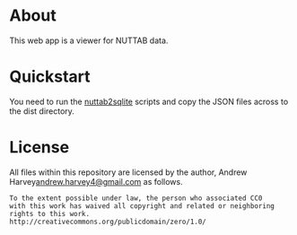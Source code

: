 # About
This web app is a viewer for NUTTAB data.

# Quickstart
You need to run the <a href="https://github.com/andrewharvey/nuttab2sqlite">nuttab2sqlite</a> scripts and copy the JSON files across to the dist directory.

# License
All files within this repository are licensed by the author,
Andrew Harvey<andrew.harvey4@gmail.com> as follows.

    To the extent possible under law, the person who associated CC0
    with this work has waived all copyright and related or neighboring
    rights to this work.
    http://creativecommons.org/publicdomain/zero/1.0/

